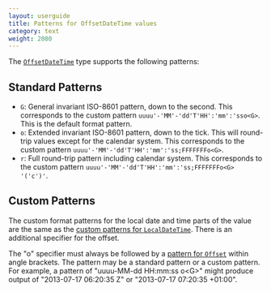 ```yaml
---
layout: userguide
title: Patterns for OffsetDateTime values
category: text
weight: 2080
---
```


The [`OffsetDateTime`](noda-type://NodaTime.OffsetDateTime) type supports the following patterns:

Standard Patterns
-----------------

- `G`: General invariant ISO-8601 pattern, down to the second. This corresponds to the custom pattern `uuuu'-'MM'-'dd'T'HH':'mm':'sso<G>`. This is the default format pattern.
- `o`: Extended invariant ISO-8601 pattern, down to the tick. This will round-trip values except for the calendar system. This corresponds to the custom pattern `uuuu'-'MM'-'dd'T'HH':'mm':'ss;FFFFFFFo<G>`.
- `r`: Full round-trip pattern including calendar system. This corresponds to the custom pattern `uuuu'-'MM'-'dd'T'HH':'mm':'ss;FFFFFFFo<G> '('c')'`.

Custom Patterns
---------------

The custom format patterns for the local date and time parts of the value are the same as the [custom patterns for `LocalDateTime`](localdatetime-patterns.html). There is an additional specifier for the offset.

The "o" specifier must always be followed by a [pattern for `Offset`](offset-patterns.html) within angle brackets. The pattern may be a standard pattern or a custom pattern. For example, a pattern of "uuuu-MM-dd HH:mm:ss o&lt;G&gt;" might produce output of "2013-07-17 06:20:35 Z" or "2013-07-17 07:20:35 +01:00".
